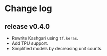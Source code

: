 # Change log

## release v0.4.0

- Rewrite Kashgari using `tf.keras`.
- Add TPU support.
- Simplified models by decreasing unit counts.

